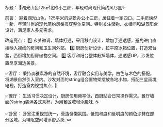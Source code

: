 
标题： 🌟湖光山色125㎡北欧小三房，年轻时尚现代简约风尽显✨

前言：
迎着湖光山色，125平米的湖景办公小三房，居住着一家四口。二手房焕然一新，年轻时尚的现代简约风格贯穿整体空间。特别关注储物、衣帽间和湖景阳台设计，满足家人多元需求。

改造亮点：
1️⃣ 玄关微调，墙体打通，采用移门设计，增加了通透感，避免进门直接映入视线的房间和卫生间外部。
2️⃣ 厨房创新设计，拉平原冰箱位置，打造双台盆，西厨增加厨房储物空间。
3️⃣ 客厅和阳台整体敲掉墙体，通透感UP，沙发位置尽享湖边美景。

✅客厅：
秉持淡雅素净的自然环境，客厅融合实用与美学。白色与木色的搭配，将湖景自然引入室内。沙发对面的string组合置物架摆放各地小物，搭配三星画境电视，打造室内视觉焦点. 💬

✅餐厅：
生活习惯决定设计，厨房使用频率低，西厨贴合日常操作需求。餐厅墙面的string装满各式茶杯，为用餐区域增添趣味. ☕

✅卧室：
卧室注重视觉统一，营造慵懒氛围。低饱和度和低明度的颜色涂抹在部分区域，为睡眠空间增添舒适感. 💤